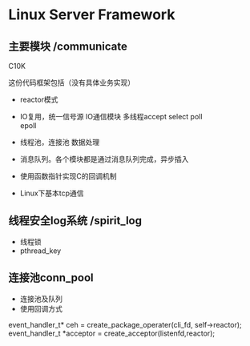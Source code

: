 # Linux Server Framework
## 主要模块 /communicate
C10K

这份代码框架包括（没有具体业务实现）

* reactor模式
* IO复用，统一信号源   IO通信模块 
	多线程accept 
	select  poll  
	epoll 
	
* 线程池，连接池    数据处理
* 消息队列。各个模块都是通过消息队列完成，异步插入
* 使用函数指针实现C的回调机制
* Linux下基本tcp通信

## 线程安全log系统 /spirit_log
* 线程锁
* pthread_key

## 连接池conn_pool
* 连接池及队列
* 使用回调方式




event_handler_t* ceh = create_package_operater(cli_fd, self->reactor);
   event_handler_t *acceptor = create_acceptor(listenfd,reactor);
